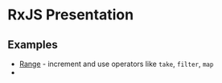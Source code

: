 # RxJS Presentation

## Examples

- [Range](src/range.html) - increment and use operators like `take`, `filter`, `map`
- 